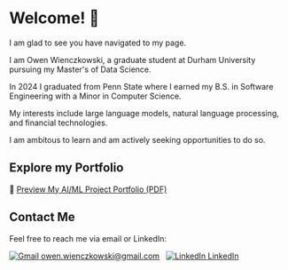 # Welcome! 🎊

I am glad to see you have navigated to my page.

I am Owen Wienczkowski, a graduate student at Durham University pursuing my Master's of Data Science.

In 2024 I graduated from Penn State where I earned my B.S. in Software Engineering with a Minor in Computer Science.

My interests include large language models, natural language processing, and financial technologies. 

I am ambitous to learn and am actively seeking opportunities to do so. 

## Explore my Portfolio

📄 [Preview My AI/ML Project Portfolio (PDF)](./Owen_Wienczkowski_AI_ML_Portfolio_Guide.pdf)

## Contact Me
Feel free to reach me via email or LinkedIn:

  [![Gmail](https://img.icons8.com/?size=20&id=qyRpAggnV0zH&format=png&color=000000) owen.wienczkowski@gmail.com](mailto:owen.wienczkowski@gmail.com)
  &nbsp;
  [![LinkedIn](https://i.sstatic.net/gVE0j.png) LinkedIn](https://www.linkedin.com/in/owenwienczkowski/)
  &nbsp;
